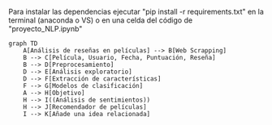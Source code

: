 Para instalar las dependencias ejecutar "pip install -r requirements.txt" en la terminal (anaconda o VS) o en una celda del código de "proyecto_NLP.ipynb"

```mermaid
graph TD
    A[Análisis de reseñas en películas] --> B[Web Scrapping]
    B --> C[Película, Usuario, Fecha, Puntuación, Reseña]
    B --> D[Preprocesamiento]
    D --> E[Análisis exploratorio]
    D --> F[Extracción de características]
    F --> G[Modelos de clasificación]
    A --> H[Objetivo]
    H --> I((Análisis de sentimientos))
    H --> J[Recomendador de películas]
    I --> K[Añade una idea relacionada]

